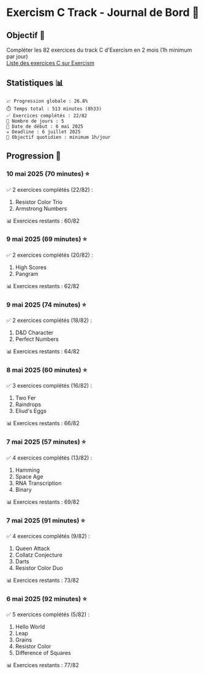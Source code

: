 # Exercism C Track - Journal de Bord 🚀

## Objectif 🎯
Compléter les 82 exercices du track C d'Exercism en 2 mois (1h minimum par jour)  
[Liste des exercices C sur Exercism](https://exercism.org/tracks/c/exercises)


## Statistiques 📊
```
📈 Progression globale : 26.8%
⏱️ Temps total : 513 minutes (8h33)
✅ Exercices complétés : 22/82
📆 Nombre de jours : 5
📅 Date de début : 6 mai 2025
☠️ Deadline : 6 juillet 2025
🎯 Objectif quotidien : minimum 1h/jour
```

## Progression 📝

### 10 mai 2025 (70 minutes) ⭐
✅ 2 exercices complétés (22/82) :
1. Resistor Color Trio
2. Armstrong Numbers

📊 Exercices restants : 60/82

### 9 mai 2025 (69 minutes) ⭐
✅ 2 exercices complétés (20/82) :
1. High Scores
2. Pangram

📊 Exercices restants : 62/82

### 9 mai 2025 (74 minutes) ⭐
✅ 2 exercices complétés (18/82) :
1. D&D Character
2. Perfect Numbers

📊 Exercices restants : 64/82

### 8 mai 2025 (60 minutes) ⭐
✅ 3 exercices complétés (16/82) :
1. Two Fer
2. Raindrops
3. Eliud's Eggs

📊 Exercices restants : 66/82

### 7 mai 2025 (57 minutes) ⭐
✅ 4 exercices complétés (13/82) :
1. Hamming
2. Space Age
3. RNA Transcription
4. Binary

📊 Exercices restants : 69/82

### 7 mai 2025 (91 minutes) ⭐
✅ 4 exercices complétés (9/82) :
1. Queen Attack
2. Collatz Conjecture
3. Darts
4. Resistor Color Duo

📊 Exercices restants : 73/82

### 6 mai 2025 (92 minutes) ⭐
✅ 5 exercices complétés (5/82) :
1. Hello World
2. Leap
3. Grains
4. Resistor Color
5. Difference of Squares

📊 Exercices restants : 77/82
